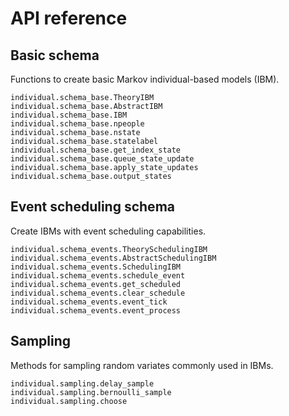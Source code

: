 # API reference

## Basic schema

Functions to create basic Markov individual-based models (IBM).

```@docs
individual.schema_base.TheoryIBM
individual.schema_base.AbstractIBM
individual.schema_base.IBM
individual.schema_base.npeople
individual.schema_base.nstate
individual.schema_base.statelabel
individual.schema_base.get_index_state
individual.schema_base.queue_state_update
individual.schema_base.apply_state_updates
individual.schema_base.output_states
```

## Event scheduling schema

Create IBMs with event scheduling capabilities.

```@docs
individual.schema_events.TheorySchedulingIBM
individual.schema_events.AbstractSchedulingIBM
individual.schema_events.SchedulingIBM
individual.schema_events.schedule_event
individual.schema_events.get_scheduled
individual.schema_events.clear_schedule
individual.schema_events.event_tick
individual.schema_events.event_process
```

## Sampling

Methods for sampling random variates commonly used in IBMs.

```@docs
individual.sampling.delay_sample
individual.sampling.bernoulli_sample
individual.sampling.choose
```